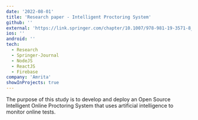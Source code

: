 ```yaml
---
date: '2022-08-01'
title: 'Research paper - Intelligent Proctoring System'
github: ''
external: 'https://link.springer.com/chapter/10.1007/978-981-19-3571-8_25'
ios: ''
android: ''
tech:
  - Research
  - Springer-Journal
  - NodeJS
  - ReactJS
  - Firebase
company: 'Amrita'
showInProjects: true
---
```


The purpose of this study is to develop and deploy an Open Source Intelligent Online Proctoring System that uses artificial intelligence to monitor online tests.
